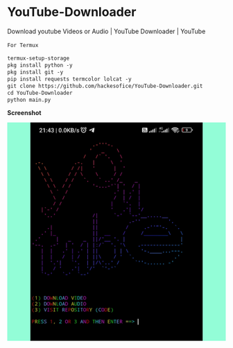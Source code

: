 # YouTube-Downloader
Download youtube Videos or Audio | YouTube Downloader | YouTube 


`For Termux`
```
termux-setup-storage
pkg install python -y
pkg install git -y
pip install requests termcolor lolcat -y
git clone https://github.com/hackesofice/YouTube-Downloader.git
cd YouTube-Downloader
python main.py
```


**Screenshot**

![](https://raw.githubusercontent.com/hackesofice/Z/refs/heads/main/YouTube-Tool/IMG_20250114_225414.jpg)
